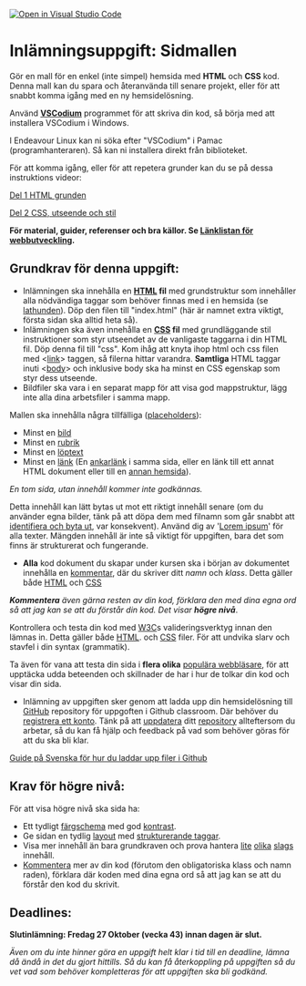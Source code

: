 [![Open in Visual Studio Code](https://classroom.github.com/assets/open-in-vscode-718a45dd9cf7e7f842a935f5ebbe5719a5e09af4491e668f4dbf3b35d5cca122.svg)](https://classroom.github.com/online_ide?assignment_repo_id=11679845&assignment_repo_type=AssignmentRepo)
# Inlämningsuppgift: Sidmallen
Gör en mall för en enkel (inte simpel) hemsida med **HTML** och **CSS** kod. Denna mall kan du spara och återanvända till senare projekt, eller för att snabbt komma igång med en ny hemsidelösning.

Använd **[VSCodium](https://github.com/VSCodium/vscodium/releases/download/1.70.2.22230/VSCodiumSetup-x64-1.70.2.22230.exe)** programmet för att skriva din kod, så börja med att installera VSCodium i Windows.

I Endeavour Linux kan ni söka efter "VSCodium" i Pamac (programhanteraren). Så kan ni installera direkt från biblioteket.

För att komma igång, eller för att repetera grunder kan du se på dessa instruktions videor:

[Del 1 HTML grunden](https://youtu.be/V_Wv4O-5B2c)

[Del 2 CSS, utseende och stil](https://youtu.be/x5D3Gw9WZr8)
 

**För material, guider, referenser och bra källor. Se [Länklistan för webbutveckling](https://gavle-my.sharepoint.com/:w:/g/personal/johan_brink_gavle_se/ESgcVfrFN2xEox0waVAAgtcBn5Y-k08cIKQ82as3-MlrKQ?e=hA4Nkc).**

 
## Grundkrav för denna uppgift:
- Inlämningen ska innehålla en **[HTML](https://www.w3schools.com/html/html_intro.asp) fil** med grundstruktur som innehåller alla nödvändiga taggar som behöver finnas med i en hemsida (se [lathunden](http://brinken.org/webb/html_lathund_bom.html)). Döp den filen till "index.html" (här är namnet extra viktigt, första sidan ska alltid heta så).
- Inlämningen ska även innehålla en **[CSS](https://www.w3schools.com/html/html_css.asp) fil** med grundläggande stil instruktioner som styr utseendet av de vanligaste taggarna i din HTML fil. Döp denna fil till "css". Kom ihåg att knyta ihop html och css filen med <[link](https://www.w3schools.com/tags/tag_link.asp)> taggen, så filerna hittar varandra. **Samtliga** HTML taggar inuti <[body](https://www.w3schools.com/tags/tag_body.asp)> och inklusive body ska ha minst en CSS egenskap som styr dess utseende.
- Bildfiler ska vara i en separat mapp för att visa god mappstruktur, lägg inte alla dina arbetsfiler i samma mapp.

Mallen ska innehålla några tillfälliga ([placeholders](https://placeholder.com/)):
- Minst en [bild](https://www.w3schools.com/tags/tag_img.asp) 
- Minst en [rubrik](https://www.w3schools.com/tags/tag_hn.asp)
- Minst en [löptext](https://www.w3schools.com/html/html_paragraphs.asp)
- Minst en [länk](https://www.w3schools.com/html/html_links.asp) (En [ankarlänk](https://www.w3schools.com/tags/tryit.asp?filename=tryhtml5_a_href_anchor) i samma sida, eller en länk till ett annat HTML dokument eller till en [annan hemsida](https://www.w3schools.com/tags/att_a_target.asp)).

*En tom sida, utan innehåll kommer inte godkännas.*

Detta innehåll kan lätt bytas ut mot ett riktigt innehåll senare (om du använder egna bilder, tänk på att döpa dem med filnamn som går snabbt att [identifiera och byta ut](https://code.visualstudio.com/docs/editor/codebasics#_find-and-replace), var konsekvent). Använd dig av '[Lorem ipsum](https://sv.lipsum.com/)' för alla texter. Mängden innehåll är inte så viktigt för uppgiften, bara det som finns är strukturerat och fungerande.

- **Alla** kod dokument du skapar under kursen ska i början av dokumentet innehålla en [kommentar](https://it-ord.idg.se/ord/kommentar/), där du skriver ditt *namn* och *klass*. Detta gäller både [HTML](https://www.w3schools.com/tags/tag_comment.asp) och [CSS](https://www.w3schools.com/css/css_comments.asp)

***Kommentera** även gärna resten av din kod, förklara den med dina egna ord så att jag kan se att du förstår din kod. Det visar **högre nivå***.

Kontrollera och testa din kod med [W3C](https://www.w3.org/)s valideringsverktyg innan den lämnas in. Detta gäller både [HTML](https://validator.w3.org/#validate_by_upload). och [CSS](https://jigsaw.w3.org/css-validator/#validate_by_upload) filer. För att undvika slarv och stavfel i din syntax (grammatik).

Ta även för vana att testa din sida i **flera olika** [populära webbläsare](https://gs.statcounter.com/browser-market-share), för att upptäcka udda beteenden och skillnader de har i hur de tolkar din kod och visar din sida.

- Inlämning av uppgiften sker genom att ladda upp din hemsidelösning till [GitHub](https://it-ord.idg.se/ord/github/) repository för uppgoften i Github classroom.
Där behöver du [registrera ett konto](https://docs.github.com/en/get-started/signing-up-for-github/signing-up-for-a-new-github-account).
Tänk på att [uppdatera](https://docs.github.com/en/repositories/working-with-files/managing-files/adding-a-file-to-a-repository) ditt [repository](https://it-ord.idg.se/ord/repository/) allteftersom du arbetar, så du kan få hjälp och feedback på vad som behöver göras för att du ska bli klar.

[Guide på Svenska för hur du laddar upp filer i Github](https://gavle-my.sharepoint.com/:w:/g/personal/johan_brink_gavle_se/EYDUOcoFkqJDoEuSHg1plqQBJp9GCm9oHVtypqHvBclT5Q?e=FrQ2Hw)

## Krav för högre nivå:
För att visa högre nivå ska sida ha:
- Ett tydligt [färgschema](http://www.colorsontheweb.com/Color-Theory/Color-Contrast) med god [kontrast](https://contrastchecker.com/).
- Ge sidan en tydlig [layout](https://www.w3schools.com/html/html_layout.asp) med [strukturerande taggar](https://www.w3schools.com/tags/tag_header.asp).
- Visa mer innehåll än bara grundkraven och prova hantera [lite](https://www.w3schools.com/html/html5_audio.asp) [olika](https://www.w3schools.com/html/html5_video.asp) [slags](https://www.w3schools.com/html/html5_canvas.asp) innehåll.
- [Kommentera](https://it-ord.idg.se/ord/kommentar/) mer av din kod (förutom den obligatoriska klass och namn raden), förklara där koden med dina egna ord så att jag kan se att du förstår den kod du skrivit.

 
## Deadlines:
**Slutinlämning: Fredag 27 Oktober (vecka 43) innan dagen är slut.**

*Även om du inte hinner göra en uppgift helt klar i tid till en deadline, lämna då ändå in det du gjort hittills. Så du kan få återkoppling på uppgiften så du vet vad som behöver kompletteras för att uppgiften ska bli godkänd.*
